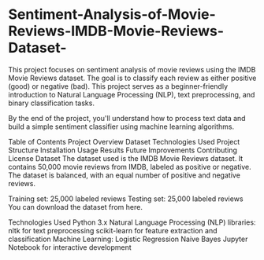 # Sentiment-Analysis-of-Movie-Reviews-IMDB-Movie-Reviews-Dataset-
This project focuses on sentiment analysis of movie reviews using the IMDB Movie Reviews dataset. The goal is to classify each review as either positive (good) or negative (bad). This project serves as a beginner-friendly introduction to Natural Language Processing (NLP), text preprocessing, and binary classification tasks.

By the end of the project, you'll understand how to process text data and build a simple sentiment classifier using machine learning algorithms.

Table of Contents
Project Overview
Dataset
Technologies Used
Project Structure
Installation
Usage
Results
Future Improvements
Contributing
License
Dataset
The dataset used is the IMDB Movie Reviews dataset. It contains 50,000 movie reviews from IMDB, labeled as positive or negative. The dataset is balanced, with an equal number of positive and negative reviews.

Training set: 25,000 labeled reviews
Testing set: 25,000 labeled reviews
You can download the dataset from here.

Technologies Used
Python 3.x
Natural Language Processing (NLP) libraries:
nltk for text preprocessing
scikit-learn for feature extraction and classification
Machine Learning:
Logistic Regression
Naive Bayes
Jupyter Notebook for interactive development

